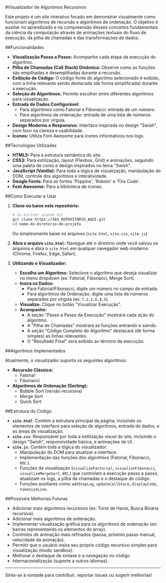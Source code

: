 #Visualizador de Algoritmos Recursivos 

Este projeto é um site interativo focado em demonstrar visualmente como funcionam algoritmos de recursão e algoritmos de ordenação. O objetivo é auxiliar no aprendizado e na compreensão desses conceitos fundamentais da ciência da computação através de animações textuais do fluxo de execução, da pilha de chamadas e das transformações de dados.

##Funcionalidades

* **Visualização Passo a Passo:** Acompanhe cada etapa da execução do algoritmo.
* **Pilha de Chamadas (Call Stack) Dinâmica:** Observe como as funções são empilhadas e desempilhadas durante a recursão.
* **Exibição de Código:** O código fonte do algoritmo selecionado é exibido, com a linha relevante sendo destacada (de forma simplificada) durante a execução.
* **Seleção de Algoritmos:** Permite escolher entre diferentes algoritmos para visualização.
* **Entrada de Dados Configurável:**
    * Para algoritmos como Fatorial e Fibonacci: entrada de um número.
    * Para algoritmos de ordenação: entrada de uma lista de números separados por vírgula.
* **Design Moderno e Responsivo:** Interface inspirada no design "Swish", com foco na clareza e usabilidade.
* **Ícones:** Utiliza Font Awesome para ícones informativos nos logs.

##Tecnologias Utilizadas

* **HTML5:** Para a estrutura semântica do site.
* **CSS3:** Para estilização, layout (Flexbox, Grid) e animações, seguindo uma paleta de cores e design inspirados no tema "Swish".
* **JavaScript (Vanilla):** Para toda a lógica de visualização, manipulação do DOM, controle dos algoritmos e interatividade.
* **Google Fonts:** Para as fontes 'Poppins', 'Roboto' e 'Fira Code'.
* **Font Awesome:** Para a biblioteca de ícones.

##Como Executar e Usar

1.  **Clone ou baixe este repositório:**
    ```bash
    # Se estiver usando Git
    git clone https://SEU_REPOSITORIO_AQUI.git
    cd nome-do-diretorio-do-projeto
    ```
    Ou simplesmente baixe os arquivos (`site.html`, `site.css`, `site.js`).

2.  **Abra o arquivo `site.html`:**
    Navegue até o diretório onde você salvou os arquivos e abra o `site.html` em qualquer navegador web moderno (Chrome, Firefox, Edge, Safari).

3.  **Utilizando o Visualizador:**
    * **Escolha um Algoritmo:** Selecione o algoritmo que deseja visualizar no menu dropdown (ex: Fatorial, Fibonacci, Merge Sort).
    * **Insira os Dados:**
        * Para Fatorial/Fibonacci, digite um número no campo de entrada.
        * Para algoritmos de Ordenação, digite uma lista de números separados por vírgula (ex: `7,2,1,6,8,5`).
    * **Visualize:** Clique no botão "Visualizar Execução".
    * **Acompanhe:**
        * A seção "Passo a Passo da Execução" mostrará cada ação do algoritmo.
        * A "Pilha de Chamadas" mostrará as funções entrando e saindo.
        * A seção "Código Completo do Algoritmo" destacará (de forma simples) as linhas relevantes.
        * O "Resultado Final" será exibido ao término da execução.

##Algoritmos Implementados

Atualmente, o visualizador suporta os seguintes algoritmos:

* **Recursão Clássica:**
    * Fatorial
    * Fibonacci
* **Algoritmos de Ordenação (Sorting):**
    * Bubble Sort (versão recursiva)
    * Merge Sort
    * Quick Sort

##Estrutura do Código

* **`site.html`**: Contém a estrutura principal da página, incluindo os elementos de interface para seleção de algoritmos, entrada de dados, e as áreas de visualização.
* **`site.css`**: Responsável por toda a estilização visual do site, incluindo o design "Swish", responsividade básica, e animações de UI.
* **`site.js`**: Contém toda a lógica do visualizador:
    * Manipulação do DOM para atualizar a interface.
    * Implementação das funções dos algoritmos (Fatorial, Fibonacci, etc.).
    * Funções de visualização (`visualizeFactorial`, `visualizeFibonacci`, `visualizeMergeSort`, etc.) que controlam a execução passo a passo, atualizam os logs, a pilha de chamadas e o destaque do código.
    * Funções auxiliares como `addStepLog`, `updateCallStack`, `displayCode`, `tokenizeLine`.

##Possíveis Melhorias Futuras

* Adicionar mais algoritmos recursivos (ex: Torre de Hanói, Busca Binária recursiva).
* Adicionar mais algoritmos de ordenação.
* Implementar visualização gráfica para os algoritmos de ordenação (ex: barras representando os elementos do array).
* Controles de animação mais refinados (pausa, próximo passo manual, velocidade da animação).
* Permitir que o usuário insira seu próprio código recursivo simples para visualização (modo sandbox).
* Melhorar o destaque de sintaxe e a navegação no código.
* Internacionalização (suporte a outros idiomas).

---

Sinta-se à vontade para contribuir, reportar issues ou sugerir melhorias!
